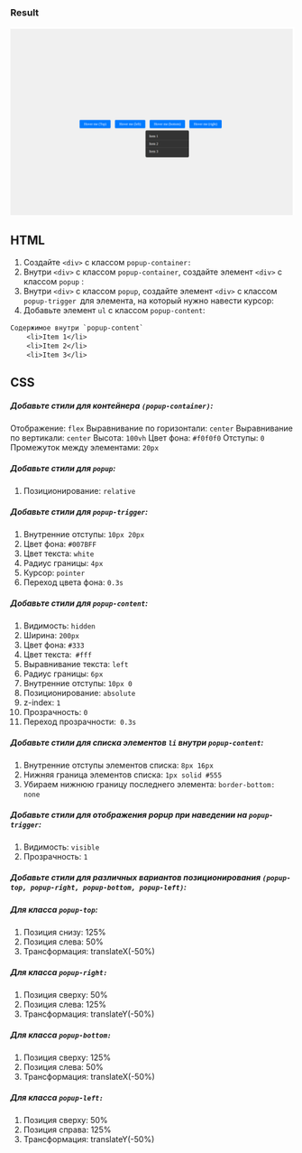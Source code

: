 ### Result

![alt text](<Screenshot from 2024-07-07 23-22-35.png>)

## HTML

1. Создайте `<div>` с классом `popup-container:`
2. Внутри `<div>` с классом `popup-container`, создайте элемент `<div>` с классом `popup` :
3. Внутри `<div>` с классом `popup`, создайте элемент `<div>` с классом `popup-trigger `для элемента, на который нужно навести курсор:
4. Добавьте элемент `ul` с классом `popup-content`:

```
Содержимое внутри `popup-content`
    <li>Item 1</li>
    <li>Item 2</li>
    <li>Item 3</li>
```

## CSS

##### Добавьте стили для контейнера `(popup-container)`:

Отображение: `flex`
Выравнивание по горизонтали: `center`
Выравнивание по вертикали: `center`
Высота: `100vh`
Цвет фона: `#f0f0f0`
Отступы: `0`
Промежуток между элементами: `20px`

##### Добавьте стили для `popup`:

1. Позиционирование: `relative`

##### Добавьте стили для `popup-trigger`:

1. Внутренние отступы: `10px 20px`
2. Цвет фона: `#007BFF`
3. Цвет текста: `white`
4. Радиус границы: `4px`
5. Курсор: `pointer`
6. Переход цвета фона: `0.3s`

##### Добавьте стили для `popup-content`:

1. Видимость: `hidden`
2. Ширина: `200px`
3. Цвет фона: `#333`
4. Цвет текста:` #fff`
5. Выравнивание текста: `left`
6. Радиус границы: `6px`
7. Внутренние отступы: `10px 0`
8. Позиционирование: `absolute`
9. z-index: `1`
10. Прозрачность: `0`
11. Переход прозрачности:` 0.3s`

##### Добавьте стили для списка элементов `li` внутри `popup-content`:

1. Внутренние отступы элементов списка: `8px 16px`
2. Нижняя граница элементов списка: `1px solid #555`
3. Убираем нижнюю границу последнего элемента: `border-bottom: none`

##### Добавьте стили для отображения popup при наведении на `popup-trigger`:

1. Видимость: `visible`
2. Прозрачность: `1`

##### Добавьте стили для различных вариантов позиционирования `(popup-top, popup-right, popup-bottom, popup-left)`:

##### Для класса `popup-top`:

1. Позиция снизу: 125%
2. Позиция слева: 50%
3. Трансформация: translateX(-50%)

##### Для класса `popup-right:`

1. Позиция сверху: 50%
2. Позиция слева: 125%
3. Трансформация: translateY(-50%)

##### Для класса `popup-bottom:`

1. Позиция сверху: 125%
2. Позиция слева: 50%
3. Трансформация: translateX(-50%)

##### Для класса `popup-left:`

1. Позиция сверху: 50%
2. Позиция справа: 125%
3. Трансформация: translateY(-50%)
